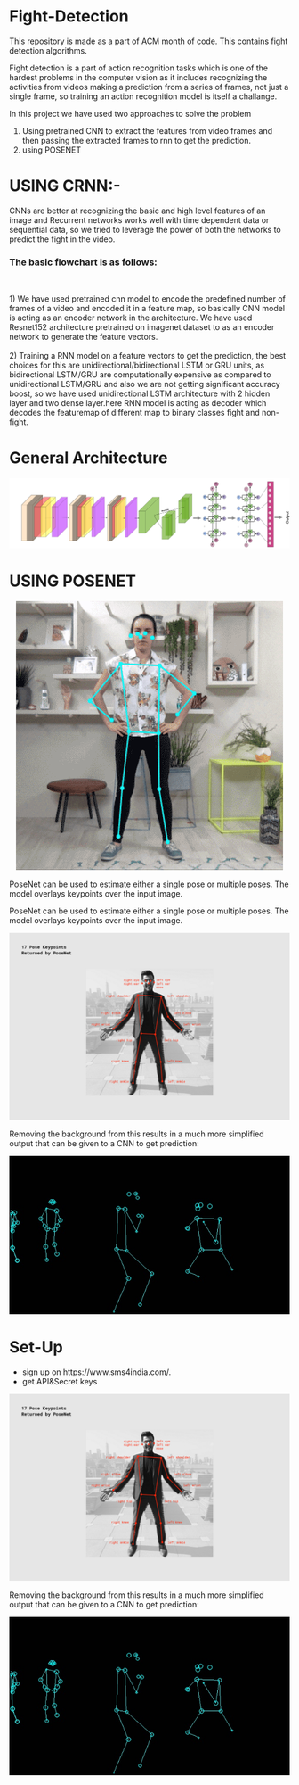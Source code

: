 # Fight-Detection
This repository is made as a part of ACM month of code. This contains fight detection algorithms.

Fight detection is a part of action recognition tasks which is one of the hardest problems in the computer vision as it includes recognizing the activities from videos making a prediction from a series of frames, not just a single frame, so training an action recognition model is itself a challange.

In this project we have used two approaches to solve the problem
1) Using pretrained CNN to extract the features from video frames and then passing the extracted frames to rnn to get the prediction.
2) using POSENET

  <h1> USING CRNN:- </h1>
      CNNs are better at recognizing the basic and high level features of an image and Recurrent networks works well with time dependent data or sequential data, so we tried to leverage the power of both the networks to predict the fight in the video.
      <h3>The basic flowchart is as follows:</h3><br>
      <p>
            1) We have used pretrained cnn model to encode the predefined number of frames of a video and encoded it in a feature map, so basically CNN model is acting as an encoder network in the architecture. We have used Resnet152 architecture pretrained on imagenet dataset to as an encoder network to generate the feature vectors.<br><br>
            2) Training a RNN model on a feature vectors to get the prediction, the best choices for this are unidirectional/bidirectional LSTM or GRU units, as bidirectional LSTM/GRU are computationally expensive as compared to unidirectional LSTM/GRU and also we are not getting significant accuracy boost, so we have used unidirectional LSTM architecture with 2 hidden layer and two dense layer.here RNN model is acting as decoder which decodes the featuremap of different map to binary classes fight and non-fight.</p>
                             <p>   <h1>General Architecture</h1>  </p>
                                 <p align="center" margin-top="20">
                                          <img src="images_for_readme/crnn.png">
                                  </p>
                                  
<h1> USING POSENET</h1>

<p align="center" margin-top="20">
    <img src="images_for_readme/pose_estimation.gif">
</p>

<p>
PoseNet can be used to estimate either a single pose or multiple poses. The model overlays keypoints over the input image.
</p>
  

  <p>
  PoseNet can be used to estimate either a single pose or multiple poses. The model overlays keypoints over the input image.
  </p>
    <p align="center" margin-top="20">
      <img src="images_for_readme/pose.png">
  </p>
  <p>
  Removing the background from this results in a much more simplified output that can be given to a CNN to get prediction:
   </p>
      <p align="center" margin-top="20">
      <img src="images_for_readme/pose.jpg">
  </p>
 <h1>Set-Up </h1>
 <ul>
  <li>sign up on https://www.sms4india.com/.</li>
   <li>get API&Secret keys </li>
</ul>

<p align="center" margin-top="20">
  <img src="images_for_readme/pose.png">
</p>

<p>
Removing the background from this results in a much more simplified output that can be given to a CNN to get prediction:
</p>

<p align="center" margin-top="20">
<img src="images_for_readme/pose.jpg">
</p>

